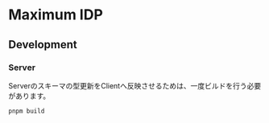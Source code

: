 # Maximum IDP

## Development

### Server

Serverのスキーマの型更新をClientへ反映させるためは、一度ビルドを行う必要があります。

```bash
pnpm build
```

